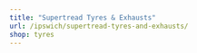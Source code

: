 ```yaml
---
title: "Supertread Tyres & Exhausts"
url: /ipswich/supertread-tyres-and-exhausts/
shop: tyres
---
```

